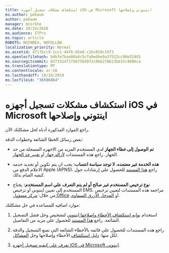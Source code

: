 ```yaml
---
title: استكشاف مشكلات تسجيل أجهزه iOS في Microsoft اينتوني وإصلاحها
ms.author: pebaum
author: pebaum
manager: mnirkhe
ms.date: 10/24/2018
ms.audience: ITPro
ms.topic: article
ROBOTS: NOINDEX, NOFOLLOW
localization_priority: Normal
ms.assetid: d717bcc9-1cc1-44f6-b5e6-c1bc059c1973
ms.openlocfilehash: bdbfe7bae00a4c5cfa0edbe9a37522cc98e52401
ms.sourcegitcommit: 037331d71f06750d972c0b6278b23bb15c4806ca
ms.translationtype: MT
ms.contentlocale: ar-SA
ms.lasthandoff: 10/18/2019
ms.locfileid: "36506864"
---
```

# <a name="troubleshoot-issues-with-enrolling-ios-devices-in-microsoft-intune"></a>استكشاف مشكلات تسجيل أجهزه iOS في Microsoft اينتوني وإصلاحها

راجع الموارد المذكورة أدناه لحل مشكلتك الآن. 
  
بعض رسائل الخطا الشائعة وخطوات الدقة:
  
- **تم الوصول إلى غطاء الجهاز** لدي المستخدم المزيد من الاجهزه المسجلة من حد الجهاز. راجع هذه المستندات [لأزاله جهاز](https://docs.microsoft.com/intune/devices-wipe) أو [تغيير حد الجهاز](https://docs.microsoft.com/intune/enrollment-restrictions-set#set-device-limit-restrictions).
    
- **هذه الخدمة غير معتمده. لا توجد سياسة انتساب:** يجب ان يتم تكوين أو تجديد خدمه الاعلام الدفع من Apple (APNS). راجع [هذا المستند](https://docs.microsoft.com/intune/apple-mdm-push-certificate-get) للحصول علي إرشادات حول كيفيه القيام بذلك. 
    
- **نوع ترخيص المستخدم غير صالح أو لم يتم التعرف علي اسم المستخدم:** يحتاج المستخدم إلى تعيين اينتوني أو ترخيص EMS. مراجعه هذه المستندات لتعيين ترخيص من خلال: [مركز مسؤول Office](https://docs.microsoft.com/intune/licenses-assign) أو [المدخل الأزرق السماوي](https://docs.microsoft.com/azure/active-directory/license-users-groups).
    
موارد اضافيه للمساعدة في حل مشكلتك:
  
1. استخدام [بوابه استكشاف الأخطاء وإصلاحها اينتوني](https://devicemanagement.microsoft.com/#blade/Microsoft_Intune_DeviceSettings/TroubleshootBlade) لتشخيص وحل فشل التسجيل الشائعة. راجع [هذا المستند](https://docs.microsoft.com/intune/help-desk-operators) للحصول علي مزيد من التفاصيل. 
    
2. راجع هذه المستندات للحصول علي قائمه بالأخطاء الشائعة التي تمنع التسجيل والدقة لكل منها: [دليل استكشاف](https://support.microsoft.com/help/4039809/troubleshooting-ios-device-enrollment-in-intune) الأخطاء وإصلاحها وحل [المشاكل](https://docs.microsoft.com/intune-classic/troubleshoot/troubleshoot-device-enrollment-in-intune).
    
3. [تعرف علي كيفيه تسجيل أجهزه iOS في Microsoft اينتوني](https://docs.microsoft.com/intune/ios-enroll).
    

